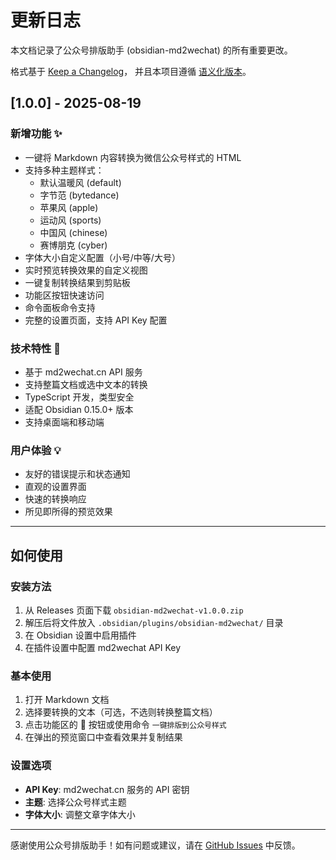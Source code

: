 # 更新日志

本文档记录了公众号排版助手 (obsidian-md2wechat) 的所有重要更改。

格式基于 [Keep a Changelog](https://keepachangelog.com/zh-CN/1.0.0/)，
并且本项目遵循 [语义化版本](https://semver.org/lang/zh-CN/)。

## [1.0.0] - 2025-08-19

### 新增功能 ✨
- 一键将 Markdown 内容转换为微信公众号样式的 HTML
- 支持多种主题样式：
  - 默认温暖风 (default)
  - 字节范 (bytedance)
  - 苹果风 (apple)
  - 运动风 (sports)
  - 中国风 (chinese)
  - 赛博朋克 (cyber)
- 字体大小自定义配置（小号/中等/大号）
- 实时预览转换效果的自定义视图
- 一键复制转换结果到剪贴板
- 功能区按钮快速访问
- 命令面板命令支持
- 完整的设置页面，支持 API Key 配置

### 技术特性 🔧
- 基于 md2wechat.cn API 服务
- 支持整篇文档或选中文本的转换
- TypeScript 开发，类型安全
- 适配 Obsidian 0.15.0+ 版本
- 支持桌面端和移动端

### 用户体验 💡
- 友好的错误提示和状态通知
- 直观的设置界面
- 快速的转换响应
- 所见即所得的预览效果

---

## 如何使用

### 安装方法
1. 从 Releases 页面下载 `obsidian-md2wechat-v1.0.0.zip`
2. 解压后将文件放入 `.obsidian/plugins/obsidian-md2wechat/` 目录
3. 在 Obsidian 设置中启用插件
4. 在插件设置中配置 md2wechat API Key

### 基本使用
1. 打开 Markdown 文档
2. 选择要转换的文本（可选，不选则转换整篇文档）
3. 点击功能区的 📰 按钮或使用命令 `一键排版到公众号样式`
4. 在弹出的预览窗口中查看效果并复制结果

### 设置选项
- **API Key**: md2wechat.cn 服务的 API 密钥
- **主题**: 选择公众号样式主题
- **字体大小**: 调整文章字体大小

---

感谢使用公众号排版助手！如有问题或建议，请在 [GitHub Issues](https://github.com/geekjourneyx/obsidian-md2wechat/issues) 中反馈。
